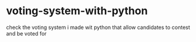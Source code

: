 # voting-system-with-python
check the voting system i made wit python that allow candidates to contest and be voted for
